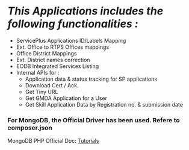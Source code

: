 # _This Applications includes the following functionalities :_

- ServicePlus Applications ID/Labels Mapping
- Ext. Office to RTPS Offices mappings
- Office District Mappings
- Ext. District names correction
- EODB Integrated Services Listing
- Internal APIs for : 
    - Application data & status tracking for SP applications
    - Download Cert / Ack.
    - Get Tiny URL
    - Get GMDA Application for a User
    - Get Skill Application Data by Registration no. & submission date


### For MongoDB, the Official Driver has been used. Refere to composer.json
MongoDB PHP Official Doc: [Tutorials](https://www.mongodb.com/docs/php-library/current/tutorial/)
